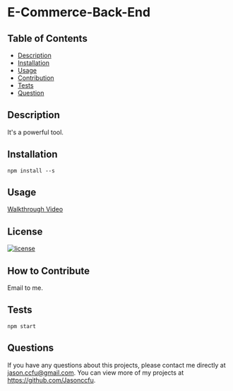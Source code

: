 # E-Commerce-Back-End

## Table of Contents

- [Description](#description)
- [Installation](#installation)
- [Usage](#usage)
- [Contribution](#how)
- [Tests](#tests)
- [Question](#question)

## Description

It's a powerful tool.

## Installation

`npm install --s`

## Usage

[Walkthrough Video](https://watch.screencastify.com/)

## License

[![license](https://img.shields.io/badge/license-MIT-blue)](https://shields.io)

## How to Contribute

Email to me.

## Tests

`npm start`

## Questions

If you have any questions about this projects, please contact me directly at jason.ccfu@gmail.com. You can view more of my projects at https://github.com/Jasonccfu.
